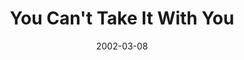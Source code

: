 ---
title: You Can't Take It With You
date: 2002-03-08
opening_date: 2002-03-08
closing_date: 2002-03-23
layout: productions
playbill:
Theatre: Theatre Jacksonville
venue: Harold K. Smith Playhouse
cast:
- Penelope Sycamore: Sandra S. Spurney
- Essie: Katie Heard
- Rheba: Saudia Hayes
- Paul Sycamore: Steve McMahon
- Mr. De Pinna: Glenn Gaynon
- Ed: David Gile
- Donald: Leroy Roberts
- Martin Vanderhof: Jack Barnard
- Alice: Robin Scott
- Henderson: Paul Anello
- Tony Kirby: Warren Skeels
- Boris Kolenkhov: Colin J. Williams
- Gay Wellington: Shelly Higgins Hughes
- Mrs. Kirby: Emma Lee Carpenter
- Mr. Kirby: Tom Hickman
- FBI Chief: Robert Pelaia
- Mac: Ned Price
- Olga: Harriett Leathem
- Herself: Harpo
- Himself:
  - Groucho
  - Ziggy
  - Chaplin
crew:
- Artistic Director: Shirley Sacks
- Stage Manager: Daniel Dungan
- Technical Direcor: Jeffery L. Wagoner
- Set Design: Kelly J. Wagoner
- Lighting Design: Jeffery L. Wagoner
- Costume Design: Joy Smith
- Hair and Make-up Design: Tracy Olin
- Prop Design: Claudia Wright
- Prop Master: Claudia Wright
- Backstage Crew:
  - Tad Wiggins
  - Eric Gaynon
- Sound Board Operator: Gloria Pepe
- Light Board Operation: Daniel Dungan
- Technical Assistant: Henry Bordeaux
- Original Artwork:
  - Antonio Allegretti
  - Tim Kline
- Set Construction:
  - Manuel Bello
  - Gloria Pepe
  - Daniel Davis
  - Colin J. Williams
  - Steve McMahon
  - Eric Gaynon
  - Paul Anello
orchestra:
---